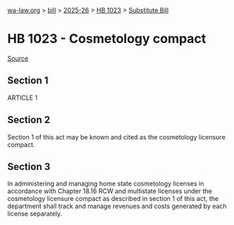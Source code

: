 [wa-law.org](/) > [bill](/bill/) > [2025-26](/bill/2025-26/) > [HB 1023](/bill/2025-26/hb/1023/) > [Substitute Bill](/bill/2025-26/hb/1023/S/)

# HB 1023 - Cosmetology compact

[Source](http://lawfilesext.leg.wa.gov/biennium/2025-26/Pdf/Bills/House%20Bills/1023-S.pdf)

## Section 1
ARTICLE 1

## Section 2
Section 1 of this act may be known and cited as the cosmetology licensure compact.

## Section 3
In administering and managing home state cosmetology licenses in accordance with Chapter 18.16 RCW and multistate licenses under the cosmetology licensure compact as described in section 1 of this act, the department shall track and manage revenues and costs generated by each license separately.
